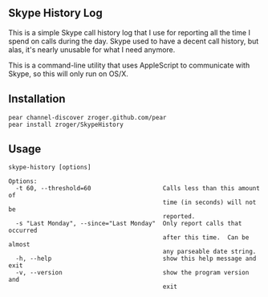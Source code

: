 ## Skype History Log

This is a simple Skype call history log that I use for reporting all the time I
spend on calls during the day.  Skype used to have a decent call history, but
alas, it's nearly unusable for what I need anymore.

This is a command-line utility that uses AppleScript to communicate with Skype,
so this will only run on OS/X.

## Installation

    pear channel-discover zroger.github.com/pear
    pear install zroger/SkypeHistory
    
## Usage

    skype-history [options]

    Options:
      -t 60, --threshold=60                    Calls less than this amount of
                                               time (in seconds) will not be
                                               reported.
      -s "Last Monday", --since="Last Monday"  Only report calls that occurred
                                               after this time.  Can be almost
                                               any parseable date string.
      -h, --help                               show this help message and exit
      -v, --version                            show the program version and
                                               exit
